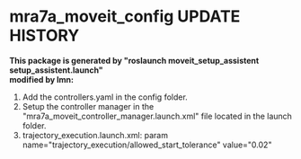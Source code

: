 # mra7a_moveit_config UPDATE HISTORY
**This package is generated by "roslaunch moveit_setup_assistent setup_assistent.launch"**<br>
**modified by lmn:**<br>
1. Add the controllers.yaml in the config folder.<br>
2. Setup the controller manager in the "mra7a_moveit_controller_manager.launch.xml" file located in the launch folder.<br>
3. trajectory_execution.launch.xml: param name="trajectory_execution/allowed_start_tolerance" value="0.02" <br>
